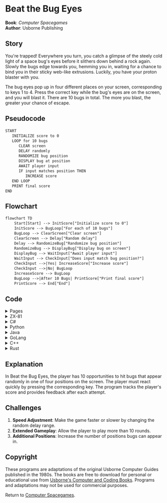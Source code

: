 # Beat the Bug Eyes

**Book**: _Computer Spacegames_  
**Author**: Usborne Publishing

## Story

You're trapped! Everywhere you turn, you catch a glimpse of the steely cold light of a space bug's eyes before it slithers down behind a rock again. Slowly the bugs edge towards you, hemming you in, waiting for a chance to bind you in their sticky web-like extrusions. Luckily, you have your proton blaster with you.

The bug eyes pop up in four different places on your screen, corresponding to keys 1 to 4. Press the correct key while the bug's eyes are on the screen, and you will blast it. There are 10 bugs in total. The more you blast, the greater your chance of escape.

## Pseudocode

```plaintext
START
   INITIALIZE score to 0
   LOOP for 10 bugs
      CLEAR screen
      DELAY randomly
      RANDOMIZE bug position
      DISPLAY bug at position
      AWAIT player input
      IF input matches position THEN
         INCREASE score
   END LOOP
   PRINT final score
END
```

## Flowchart

```mermaid
flowchart TD
    Start[Start] --> InitScore["Initialize score to 0"]
    InitScore --> BugLoop["For each of 10 bugs"]
    BugLoop --> ClearScreen["Clear screen"]
    ClearScreen --> Delay["Random delay"]
    Delay --> RandomizeBug["Randomize bug position"]
    RandomizeBug --> DisplayBug["Display bug on screen"]
    DisplayBug --> WaitInput["Await player input"]
    WaitInput --> CheckInput["Does input match bug position?"]
    CheckInput -->|Yes| IncreaseScore["Increase score"]
    CheckInput -->|No| BugLoop
    IncreaseScore --> BugLoop
    BugLoop -->|After 10 Bugs| PrintScore["Print final score"]
    PrintScore --> End["End"]
```

## Code

<details>
<summary>Pages</summary>

![Page 11](./img/computer-spacegames_pages-to-jpg-0011.jpg)  
![Page 12](./img/computer-spacegames_pages-to-jpg-0012.jpg)

</details>

<details>
<summary>ZX-81</summary>

```basic
10 PRINT "BUG EYES"
20 LET S=0
30 FOR T=1 TO 10
40 CLS
50 FOR I=1 TO INT(RND*30+20)
60 NEXT I
70 LET R=INT(RND*4+1)
80 GOSUB 210+30*R
90 PRINT "00"
100 FOR I=1 TO 20
110 LET R$=INKEY$
120 IF R$<>"" THEN GOTO 140
130 NEXT I
140 IF VAL(R$)=R THEN GOTO 210
150 LET S=S+1
210 PRINT "YOU BLASTED ";S;"/10 BUGS"
220 STOP
230 LET D=5
240 LET A=1
250 GOTO 350
260 LET A=9
270 GOTO 350
280 LET A=9
290 GOTO 350
300 LET A=18
310 GOTO 350
320 GOTO 350
330 LET D=10
340 LET A=7
350 FOR I=1 TO D
360 PRINT
370 NEXT I
380 PRINT TAB (A) : "*"
390 RETURN
```

</details>

<details>
<summary>C#</summary>

```csharp
using System;
using System.Threading;

class BugEyes
{
    static void Main()
    {
        Random rnd = new Random();
        int score = 0;

        Console.WriteLine("BUG EYES");

        for (int t = 1; t <= 10; t++)
        {
            Console.Clear();
            Thread.Sleep(rnd.Next(500, 1500)); // Random delay

            int bugPosition = rnd.Next(1, 5);
            Console.WriteLine($"BUG AT POSITION {bugPosition}");

            Console.Write("PRESS 1-4: ");
            string input = Console.ReadLine();

            if (int.TryParse(input, out int playerInput) && playerInput == bugPosition)
            {
                score++;
                Console.WriteLine("HIT!");
            }
            else
            {
                Console.WriteLine("MISS!");
            }
        }

        Console.WriteLine($"YOU BLASTED {score}/10 BUGS");
    }
}
```

</details>

<details>
<summary>Python</summary>

```python
import random
import time

def main():
    score = 0
    print("BUG EYES")

    for _ in range(10):
        print("\033[H\033[J", end="")  # Clear screen
        time.sleep(random.uniform(0.5, 1.5))  # Random delay

        bug_position = random.randint(1, 4)
        print(f"BUG AT POSITION {bug_position}")

        player_input = input("PRESS 1-4: ")
        if player_input.isdigit() and int(player_input) == bug_position:
            score += 1
            print("HIT!")
        else:
            print("MISS!")

    print(f"YOU BLASTED {score}/10 BUGS")

if __name__ == "__main__":
    main()
```

</details>

<details>
<summary>Java</summary>

```java
import java.util.Scanner;
import java.util.Random;

public class BugEyes {
    public static void main(String[] args) {
        Random rnd = new Random();
        Scanner scanner = new Scanner(System.in);
        int score = 0;

        System.out.println("BUG EYES");

        for (int t = 1; t <= 10; t++) {
            System.out.print("\033[H\033[J"); // Clear screen
            try {
                Thread.sleep(rnd.nextInt(1000) + 500); // Random delay
            } catch (InterruptedException e) {
                Thread.currentThread().interrupt();
            }

            int bugPosition = rnd.nextInt(4) + 1;
            System.out.println("BUG AT POSITION " + bugPosition);

            System.out.print("PRESS 1-4: ");
            int playerInput = scanner.nextInt();

            if (playerInput == bugPosition) {
                score++;
                System.out.println("HIT!");
            } else {
                System.out.println("MISS!");
            }
        }

        System.out.println("YOU BLASTED " + score + "/10 BUGS");
    }
}
```

</details>

<details>
<summary>GoLang</summary>

```go
package main

import (
    "fmt"
    "math/rand"
    "time"
)

func main() {
    rand.Seed(time.Now().UnixNano())
    score := 0

    fmt.Println("BUG EYES")

    for t := 1; t <= 10; t++ {
        fmt.Print("\033[H\033[J") // Clear screen
        time.Sleep(time.Duration(rand.Intn(1000)+500) * time.Millisecond) // Random delay

        bugPosition := rand.Intn(4) + 1
        fmt.Printf("BUG AT POSITION %d\n", bugPosition)

        var playerInput int
        fmt.Print("PRESS 1-4: ")
        fmt.Scan(&playerInput)

        if playerInput == bugPosition {
            score++
            fmt.Println("HIT!")
        } else {
            fmt.Println("MISS!")
        }
    }

    fmt.Printf("YOU BLASTED %d/10 BUGS\n", score)
}
```

</details>

<details>
<summary>C++</summary>

```cpp
#include <iostream>
#include <cstdlib>
#include <ctime>
#include <thread>
#include <chrono>

using namespace std;

int main() {
    srand(time(0));
    int score = 0;

    cout << "BUG EYES" << endl;

    for (int t = 1; t <= 10; t++) {
        system("clear"); // Clear screen (Linux/Unix)
        this_thread::sleep_for(chrono::milliseconds(rand() % 1000 + 500)); // Random delay

        int bugPosition = rand() % 4 + 1;
        cout << "BUG AT POSITION " << bugPosition << endl;

        cout << "PRESS 1-4: ";
        int playerInput;
        cin >> playerInput;

        if (playerInput == bugPosition) {
            score++;
            cout << "HIT!" << endl;
        } else {
            cout << "MISS!" << endl;
        }
    }

    cout << "YOU BLASTED " << score << "/10 BUGS" << endl;

    return 0;
}
```

</details>

<details>
<summary>Rust</summary>

```rust
use std::io;
use std::thread;
use std::time::Duration;
use rand::Rng;

fn main() {
    let mut score = 0;

    println!("BUG EYES");

    for _ in 0..10 {
        clear_screen();
        let delay = rand::thread_rng().gen_range(500..1500);
        thread::sleep(Duration::from_millis(delay));

        let bug_position = rand::thread_rng().gen_range(1..=4);
        println!("BUG AT POSITION {}", bug_position);

        println!("PRESS 1-4: ");
        let player_input = read_input();

        if let Ok(num) = player_input.parse::<u32>() {
            if num == bug_position {
                score += 1;
                println!("HIT!");
            } else {
                println!("MISS!");
            }
        } else {
            println!("INVALID INPUT!");
        }
    }

    println!("YOU BLASTED {}/10 BUGS", score);
}

fn clear_screen() {
    print!("{}[2J", 27 as char);
    println!("{}[H", 27 as char);
}

fn read_input() -> String {
    let mut input = String::new();
    io::stdin().read_line(&mut input).unwrap();
    input.trim().to_string()
}
```

</details>

## Explanation

In Beat the Bug Eyes, the player has 10 opportunities to hit bugs that appear randomly in one of four positions on the screen. The player must react quickly by pressing the corresponding key. The program tracks the player's score and provides feedback after each attempt.

## Challenges

1. **Speed Adjustment**: Make the game faster or slower by changing the random delay range.
2. **Extended Gameplay**: Allow the player to play more than 10 rounds.
3. **Additional Positions**: Increase the number of positions bugs can appear in.

## Copyright

These programs are adaptations of the original Usborne Computer Guides published in the 1980s. The books are free to download for personal or educational use from [Usborne's Computer and Coding Books](https://usborne.com/row/books/computer-and-coding-books). Programs and adaptations may not be used for commercial purposes.

Return to [Computer Spacegames](./readme.md).
